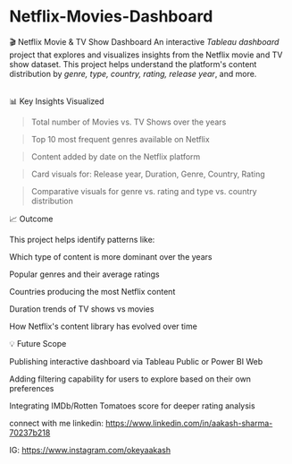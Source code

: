 # Netflix-Movies-Dashboard
🎬 Netflix Movie &amp; TV Show Dashboard  An interactive *Tableau dashboard* project that explores and visualizes insights from the Netflix movie and TV show dataset. This project helps understand the platform's content distribution by *genre, type, country, rating, release year*, and more. 

<br>📊 Key Insights Visualized

>Total number of Movies vs. TV Shows over the years

>Top 10 most frequent genres available on Netflix

>Content added by date on the Netflix platform

>Card visuals for: Release year, Duration, Genre, Country, Rating

>Comparative visuals for genre vs. rating and type vs. country distribution


📈 Outcome

This project helps identify patterns like:

Which type of content is more dominant over the years

Popular genres and their average ratings

Countries producing the most Netflix content

Duration trends of TV shows vs movies

How Netflix's content library has evolved over time


💡 Future Scope

Publishing interactive dashboard via Tableau Public or Power BI Web

Adding filtering capability for users to explore based on their own preferences

Integrating IMDb/Rotten Tomatoes score for deeper rating analysis


connect with me
linkedin: https://www.linkedin.com/in/aakash-sharma-70237b218

IG: https://www.instagram.com/okeyaakash

